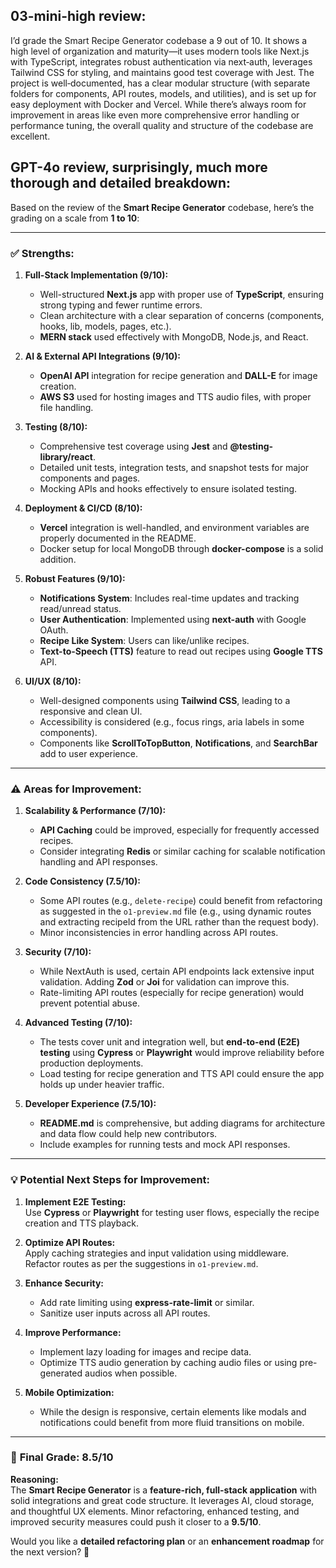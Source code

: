 ## 03-mini-high review:
I’d grade the Smart Recipe Generator codebase a 9 out of 10. It shows a high level of organization and maturity—it uses modern tools like Next.js with TypeScript, integrates robust authentication via next‑auth, leverages Tailwind CSS for styling, and maintains good test coverage with Jest. The project is well‑documented, has a clear modular structure (with separate folders for components, API routes, models, and utilities), and is set up for easy deployment with Docker and Vercel. While there’s always room for improvement in areas like even more comprehensive error handling or performance tuning, the overall quality and structure of the codebase are excellent.

## GPT-4o review, surprisingly, much more thorough and detailed breakdown:

Based on the review of the **Smart Recipe Generator** codebase, here’s the grading on a scale from **1 to 10**:

---

### ✅ **Strengths:**

1. **Full-Stack Implementation (9/10):**  
   - Well-structured **Next.js** app with proper use of **TypeScript**, ensuring strong typing and fewer runtime errors.
   - Clean architecture with a clear separation of concerns (components, hooks, lib, models, pages, etc.).
   - **MERN stack** used effectively with MongoDB, Node.js, and React.

2. **AI & External API Integrations (9/10):**  
   - **OpenAI API** integration for recipe generation and **DALL-E** for image creation.
   - **AWS S3** used for hosting images and TTS audio files, with proper file handling.

3. **Testing (8/10):**  
   - Comprehensive test coverage using **Jest** and **@testing-library/react**.
   - Detailed unit tests, integration tests, and snapshot tests for major components and pages.
   - Mocking APIs and hooks effectively to ensure isolated testing.

4. **Deployment & CI/CD (8/10):**  
   - **Vercel** integration is well-handled, and environment variables are properly documented in the README.
   - Docker setup for local MongoDB through **docker-compose** is a solid addition.

5. **Robust Features (9/10):**  
   - **Notifications System**: Includes real-time updates and tracking read/unread status.
   - **User Authentication**: Implemented using **next-auth** with Google OAuth.
   - **Recipe Like System**: Users can like/unlike recipes.
   - **Text-to-Speech (TTS)** feature to read out recipes using **Google TTS** API.

6. **UI/UX (8/10):**  
   - Well-designed components using **Tailwind CSS**, leading to a responsive and clean UI.
   - Accessibility is considered (e.g., focus rings, aria labels in some components).
   - Components like **ScrollToTopButton**, **Notifications**, and **SearchBar** add to user experience.

---

### ⚠️ **Areas for Improvement:**

1. **Scalability & Performance (7/10):**  
   - **API Caching** could be improved, especially for frequently accessed recipes.
   - Consider integrating **Redis** or similar caching for scalable notification handling and API responses.

2. **Code Consistency (7.5/10):**  
   - Some API routes (e.g., `delete-recipe`) could benefit from refactoring as suggested in the `o1-preview.md` file (e.g., using dynamic routes and extracting recipeId from the URL rather than the request body).
   - Minor inconsistencies in error handling across API routes.

3. **Security (7/10):**  
   - While NextAuth is used, certain API endpoints lack extensive input validation. Adding **Zod** or **Joi** for validation can improve this.
   - Rate-limiting API routes (especially for recipe generation) would prevent potential abuse.

4. **Advanced Testing (7/10):**  
   - The tests cover unit and integration well, but **end-to-end (E2E) testing** using **Cypress** or **Playwright** would improve reliability before production deployments.
   - Load testing for recipe generation and TTS API could ensure the app holds up under heavier traffic.

5. **Developer Experience (7.5/10):**  
   - **README.md** is comprehensive, but adding diagrams for architecture and data flow could help new contributors.
   - Include examples for running tests and mock API responses.

---

### 💡 **Potential Next Steps for Improvement:**

1. **Implement E2E Testing:**  
   Use **Cypress** or **Playwright** for testing user flows, especially the recipe creation and TTS playback.

2. **Optimize API Routes:**  
   Apply caching strategies and input validation using middleware. Refactor routes as per the suggestions in `o1-preview.md`.

3. **Enhance Security:**  
   - Add rate limiting using **express-rate-limit** or similar.
   - Sanitize user inputs across all API routes.

4. **Improve Performance:**  
   - Implement lazy loading for images and recipe data.
   - Optimize TTS audio generation by caching audio files or using pre-generated audios when possible.

5. **Mobile Optimization:**  
   - While the design is responsive, certain elements like modals and notifications could benefit from more fluid transitions on mobile.

---

### 🎯 **Final Grade: 8.5/10**

**Reasoning:**  
The **Smart Recipe Generator** is a **feature-rich, full-stack application** with solid integrations and great code structure. It leverages AI, cloud storage, and thoughtful UX elements. Minor refactoring, enhanced testing, and improved security measures could push it closer to a **9.5/10**.

Would you like a **detailed refactoring plan** or an **enhancement roadmap** for the next version? 🚀